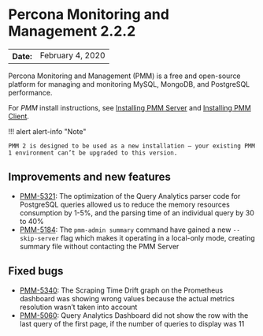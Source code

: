 # Percona Monitoring and Management 2.2.2

<table class="docutils field-list" frame="void" rules="none">
  <colgroup>
    <col class="field-name">
    <col class="field-body">
  </colgroup>
  <tbody valign="top">
    <tr class="field-odd field">
      <th class="field-name">Date:</th>
      <td class="field-body">February 4, 2020</td>
    </tr>
  </tbody>
</table>

Percona Monitoring and Management (PMM) is a free and open-source platform for managing and monitoring MySQL, MongoDB, and PostgreSQL performance.

For *PMM* install instructions, see [Installing PMM Server](../setting-up/server/index.md) and [Installing PMM Client](../setting-up/client/index.md).

!!! alert alert-info "Note"

    PMM 2 is designed to be used as a new installation — your existing PMM 1 environment can’t be upgraded to this version.

## Improvements and new features
* [PMM-5321](https://jira.percona.com/browse/PMM-5321): The optimization of the Query Analytics parser code for PostgreSQL queries allowed us to reduce the memory resources consumption by 1-5%, and the parsing time of an individual query by 30 to 40%
* [PMM-5184](https://jira.percona.com/browse/PMM-5184): The `pmm-admin summary` command have gained a new `--skip-server` flag which makes it operating in a local-only mode, creating summary file without contacting the PMM Server

## Fixed bugs
* [PMM-5340](https://jira.percona.com/browse/PMM-5340): The Scraping Time Drift graph on the Prometheus dashboard was showing wrong values because the actual metrics resolution wasn’t taken into account
* [PMM-5060](https://jira.percona.com/browse/PMM-5060): Query Analytics Dashboard did not show the row with the last query of the first page, if the number of queries to display was 11
